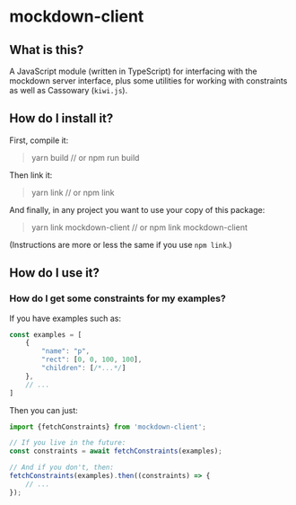 # mockdown-client

## What is this?

A JavaScript module (written in TypeScript) for interfacing with the mockdown
server interface, plus some utilities for working with constraints
as well as Cassowary (`kiwi.js`).

## How do I install it?

First, compile it:

> yarn build // or npm run build

Then link it:

> yarn link // or npm link

And finally, in any project you want to use your copy of this package:

> yarn link mockdown-client // or npm link mockdown-client

(Instructions are more or less the same if you use `npm link`.)

## How do I use it?

### How do I get some constraints for my examples?

If you have examples such as:

```typescript
const examples = [
    {
        "name": "p",
        "rect": [0, 0, 100, 100],
        "children": [/*...*/]
    },
    // ...
]
```

Then you can just:

```typescript
import {fetchConstraints} from 'mockdown-client';

// If you live in the future:
const constraints = await fetchConstraints(examples);

// And if you don't, then:
fetchConstraints(examples).then((constraints) => {
    // ...
});
```
